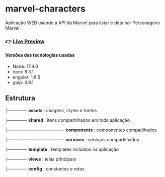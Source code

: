 # marvel-characters

Aplicação WEB usando a API da Marvel para listar e detalhar Personagens Marvel

### 👉 [Live Preview](https://marvelbox.netlify.app)

#### Versões das tecnologias usadas

- Node: 17.4.0
- npm: 8.3.1
- angular: 1.6.6
- gulp: 3.9.1


## Estrutura

├────── **assets** : imagens, styles e fontes

├────── **shared** : itens compartilhados em toda aplicação

├────────────────── **components** : componentes compatilhados
        
├────────────────── **services** : serviços compartilhados

├────── **template** : templates incluidos na aplicação

├────── **views** : telas principais

├────── **config** : constantes e rotas
